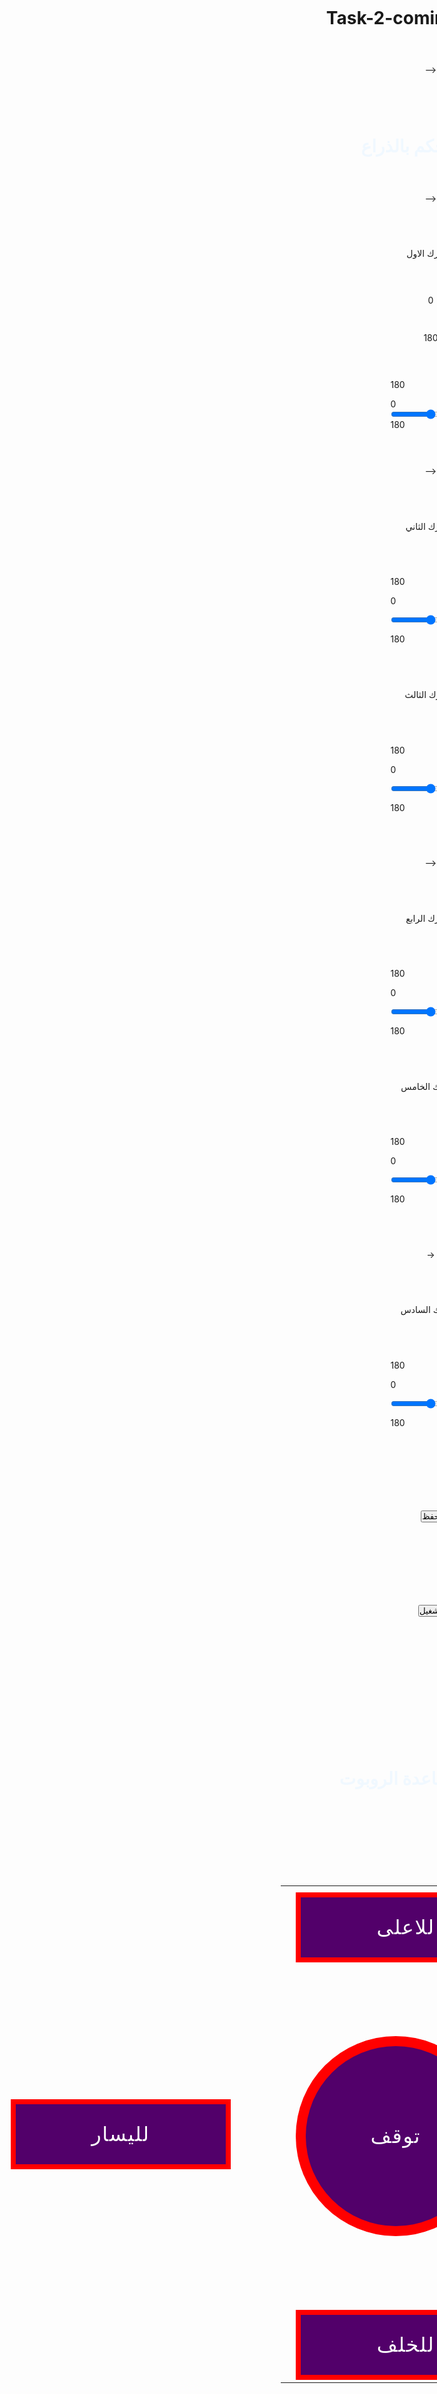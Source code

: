 # Task-2-comine-code is :

<!DOCTYPE html>

<html lang="en">

<head>

 <title>combine pages</title>

 <meta charset="utf-8">

 <meta name="viewport" content="width=device-width, initial-scale=1">

 <link rel="stylesheet" href="https://maxcdn.bootstrapcdn.com/bootstrap/3.4.1/css/bootstrap.min.css">

 <script src="https://ajax.googleapis.com/ajax/libs/jquery/3.5.1/jquery.min.js"></script>

 <script src="https://maxcdn.bootstrapcdn.com/bootstrap/3.4.1/js/bootstrap.min.js"></script>

 <link rel="stylesheet" href="style.css">

 <script src="jquery-3.6.0.min.js"></script>

<style>

 

*{

 margin: 0%;

 padding: 0%;

 box-sizing: border-box;

}



html,body{

 display: grid;

 height: max-content;

 place-items: center;

}



.alice-blue{

 color: aliceblue;

}



.center-content{

 display: flex;

 height: max-content;

 align-items: center;

}

.outer-content{

 position: relative;

 margin-left: 0px;

 margin-right: 5rem;

 background-color: red;

}

.custom-btn{

 height: 7rem;

 width: 22rem;

}

.circle{

 height: 20rem;

 width: 20rem;

 border-radius: 50%;

}

.outer-content button, .outer-content span{

 position: absolute;

 top: 50%;

 left: 50%;

 transform: translate(-50%, -50%);

}

.outer-content button{

 background-color: #52006A;

 color: white;

 outline: none;

 border: none;

 font-size: 2rem;

 z-index: 9;

 letter-spacing: 0.1rem;

 text-transform: uppercase;

 cursor: pointer;

}

.custom-btn button{

 height: 6rem;

 width: 21rem;

}

.circle button{

 height: 18rem;

 width: 18rem;

 border-radius: 50%;

}

.outer-content span{

 height: max-content;

 width: 100%;

 background: inherit;

}

.outer-content:hover span:nth-child(1){

 filter: blur(7px);

}

.outer-content:hover span:nth-child(2){

 filter: blur(14px);

}

.outer-content:hover{

 background: linear-gradient(#14ffe9, #ffeb3b, #ff00e0);

 animation: rotate 1.5s linear infinite;

}

@keyframes rotate {

 0%{

 filter: hue-rotate(0deg);

 }

 100%{

 filter: hue-rotate(360deg);

 }

}

@media (max-width: 500px){

 .center-content{

 flex-wrap: wrap;

 flex-direction: column;

 }

 .outer-content{

 margin: 50px 0;

 }



}



</style>







</head>







<body>





  -->



 

<h1 class="alice-blue" class="alice-blue"> لوحة التحكم بالذراع</h1>

-->



<p>المحرك الاول</p>



 

 

 

 <div class="value left">0</div>

 <div class="value right">180</div>

 





<div class="range">





<div class="sliderValue">

 <span>180</span>

</div>

<div class="field">

 <div class="value left">0</div>

 <input type="range" min="0" max="180" value="90" >

 <div class="value right">180</div>

</div>

</div>

 -->



<p>المحرك الثاني</p>



<div class="range">

<div class="sliderValue">

 <span>180</span>

</div>

<div class="field">

 <div class="value left">

 0</div>

 <input type="range" min="0" max="180" value="90" >

 <div class="value right">

 180</div>

</div>

</div>





<p>المحرك الثالث</p>



<div class="range">

<div class="sliderValue">

 <span>180</span>

</div>

<div class="field">

 <div class="value left">

 0</div>

 <input type="range" min="0" max="180" value="90" >

 <div class="value right">

 180</div>

</div>

</div>

-->



<p>المحرك الرابع</p>



<div class="range">

<div class="sliderValue">

 <span>180</span>

</div>

<div class="field">

 <div class="value left">

 0</div>

 <input type="range" min="0" max="180" value="90" >

 <div class="value right">

 180</div>

</div>

</div>




<p>المحرك الخامس</p>



<div class="range">

<div class="sliderValue">

 <span>180</span>

</div>

<div class="field">

 <div class="value left">

 0</div>

 <input type="range" min="0" max="180" value="90" >

 <div class="value right">

 180</div>

</div>

</div>



->



<p>المحرك السادس</p>



<div class="range">

<div class="sliderValue">

 <span>180</span>

</div>

<div class="field">

 <div class="value left">

 0</div>

 <input type="range" min="0" max="180" value="90" >

 <div class="value right">

 180</div>

</div>

</div>

<br>

<button type="button" class="btn"> حفظ</button>

<br>

<button type="button" class="btn"> تشغيل</button>


<script>

$(document).ready(function () {



 $('input[type="range"]').on('input', function(){

 var bubble = $(this).parent().parent().find('.sliderValue span');

 bubble.text($(this).val());

 bubble.addClass('show');

 bubble.css('left', $(this).val() / 2 + '%');

 });

 

 $('input[type="range"]').on('blur', function(){

 $(this).parent().parent().find('.sliderValue span').removeClass('show');

 });



});

</script>







<br>

<br>

<br>

<br>

<br>

<br>









<h1 class="alice-blue">الاتجاهات لقاعدة الروبوت </h1>



<br>



<br>

<br>

 <div class="center-content">

 

 <span></span>

 

 <table style="width:40%">

 <tr>

 <th> </th>

 <th> </th> 

 <th> </th>

 </tr>

 <tr>

<td></td>

 <td> <div class="center-content">

 <div class="outer-content custom-btn">

 <button>للاعلى</button>

 <span></span>

 <span></span>

 </div> </td>

 <td> </td>

 </tr> </div>

 

 <br>

 

 <tr>

 <td></td> <div class="outer-content custom-btn">

 <button>لليسار</button>

 <span></span>

 <span></span>

 </div>

 </div>

 <br>

 <br> <br> <br> <br> <br>

 

 

 </td>

 <td> 

 <br><br><br><br>

 

 

 <div class="outer-content circle">

 <button>توقف</button>

 <span></span>

 <span></span>

 </div>

 </td>

 

 <td>

 

 <br>

 <br>

 <br>

 <br>

 <div class="outer-content custom-btn">

 <button>لليمين</button>

 <span></span>

 <span></span>

 </div> 

 </td>

 </tr> </div>

 

 

 

 <tr>

 

 

 <td></td>

 <td> 

 <br><br><br><br>

 

 <div class="outer-content custom-btn">

 <button>للخلف</button>

 <span></span>

 <span></span>

 </div>

 <td> 

 </td>

 </tr>

 



</body>

</html>

